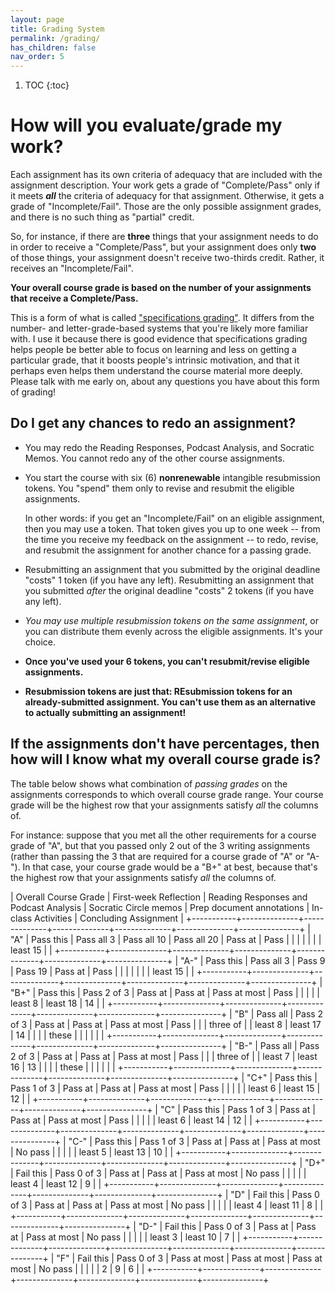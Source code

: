```yaml
---
layout: page
title: Grading System
permalink: /grading/
has_children: false
nav_order: 5
---
```


1. TOC
{:toc}
# How will you evaluate/grade my work?

Each assignment has its own criteria of adequacy that are included with
the assignment description. Your work gets a grade of "Complete/Pass"
only if it meets ***all*** the criteria of adequacy for that assignment.
Otherwise, it gets a grade of "Incomplete/Fail". Those are the only
possible assignment grades, and there is no such thing as "partial"
credit.

So, for instance, if there are **three** things that your assignment
needs to do in order to receive a "Complete/Pass", but your assignment
does only **two** of those things, your assignment doesn't receive
two-thirds credit. Rather, it receives an "Incomplete/Fail".

**Your overall course grade is based on the number of your assignments
that receive a Complete/Pass.**

This is a form of what is called ["specifications grading"](https://philarchive.org/archive/VITISL). It differs
from the number- and letter-grade-based systems that you're likely more
familiar with. I use it because there is good evidence that
specifications grading helps people be better able to focus on learning
and less on getting a particular grade, that it boosts people's
intrinsic motivation, and that it perhaps even helps them understand the
course material more deeply. Please talk with me early on, about any
questions you have about this form of grading!

## Do I get any chances to redo an assignment?

- You may redo the Reading Responses, Podcast Analysis, and Socratic
  Memos. You cannot redo any of the other course assignments.

- You start the course with six (6) **nonrenewable** intangible
  resubmission tokens. You "spend" them only to revise and resubmit the
  eligible assignments.

  In other words: if you get an "Incomplete/Fail"
  on an eligible assignment, then you may use a token. That token gives
  you up to one week -- from the time you receive my feedback on the
  assignment -- to redo, revise, and resubmit the assignment for another
  chance for a passing grade.

- Resubmitting an assignment that you submitted by the original deadline
  "costs" 1 token (if you have any left). Resubmitting an assignment
  that you submitted *after* the original deadline "costs" 2 tokens (if
  you have any left).

- *You may use multiple resubmission tokens on the same assignment*, or
  you can distribute them evenly across the eligible assignments. It's
  your choice.

- **Once you've used your 6 tokens, you can't resubmit/revise eligible
  assignments.**

- **Resubmission tokens are just that: REsubmission tokens for an already-submitted assignment. You can't
  use them as an alternative to actually submitting an assignment!**

## If the assignments don't have percentages, then how will I know what my overall course grade is?

The table below shows what combination of *passing grades* on the
assignments corresponds to which overall course grade range. Your course
grade will be the highest row that your assignments satisfy *all* the
columns of.

For instance: suppose that you met all the other requirements for a
course grade of "A", but that you passed only 2 out of the 3 writing
assignments (rather than passing the 3 that are required for a course
grade of "A" or "A-"). In that case, your course grade would be a "B+"
at best, because that's the highest row that your assignments satisfy
*all* the columns of.


| Overall Course Grade  | First-week Reflection   | Reading Responses and Podcast Analysis      | Socratic Circle memos     | Prep document annotations         | In-class Activities    | Concluding Assignment   |
+-----------+--------------+--------------+--------------+--------------+--------------+---------------+
| "A"       | Pass this    | Pass all 3   | Pass all 10  | Pass all 20  | Pass at      | Pass          |
|           |              |              |              |              | least 15     |               |
+-----------+--------------+--------------+--------------+--------------+--------------+---------------+
| "A-"      | Pass this    | Pass all 3   | Pass 9       | Pass 19      | Pass at      | Pass          |
|           |              |              |              |              | least 15     |               |
+-----------+--------------+--------------+--------------+--------------+--------------+---------------+
| "B+"      | Pass this    | Pass 2 of 3  | Pass at      | Pass at      | Pass at most | Pass          |
|           |              |              | least 8      | least 18     | 14           |               |
+-----------+--------------+--------------+--------------+--------------+--------------+---------------+
| "B"       | Pass all     | Pass 2 of 3  | Pass at      | Pass at      | Pass at most | Pass          |
|           | three of     |              | least 8      | least 17     | 14           |               |
|           | these        |              |              |              |              |               |
+-----------+--------------+--------------+--------------+--------------+--------------+---------------+
| "B-"      | Pass all     | Pass 2 of 3  | Pass at      | Pass at      | Pass at most | Pass          |
|           | three of     |              | least 7      | least 16     | 13           |               |
|           | these        |              |              |              |              |               |
+-----------+--------------+--------------+--------------+--------------+--------------+---------------+
| "C+"      | Pass this    | Pass 1 of 3  | Pass at      | Pass at      | Pass at most | Pass          |
|           |              |              | least 6      | least 15     | 12           |               |
+-----------+--------------+--------------+--------------+--------------+--------------+---------------+
| "C"       | Pass this    | Pass 1 of 3  | Pass at      | Pass at      | Pass at most | Pass          |
|           |              |              | least 6      | least 14     | 12           |               |
+-----------+--------------+--------------+--------------+--------------+--------------+---------------+
| "C-"      | Pass this    | Pass 1 of 3  | Pass at      | Pass at      | Pass at most | No pass       |
|           |              |              | least 5      | least 13     | 10           |               |
+-----------+--------------+--------------+--------------+--------------+--------------+---------------+
| "D+"      | Fail this    | Pass 0 of 3  | Pass at      | Pass at      | Pass at most | No pass       |
|           |              |              | least 4      | least 12     | 9            |               |
+-----------+--------------+--------------+--------------+--------------+--------------+---------------+
| "D"       | Fail this    | Pass 0 of 3  | Pass at      | Pass at      | Pass at most | No pass       |
|           |              |              | least 4      | least 11     | 8            |               |
+-----------+--------------+--------------+--------------+--------------+--------------+---------------+
| "D-"      | Fail this    | Pass 0 of 3  | Pass at      | Pass at      | Pass at most | No pass       |
|           |              |              | least 3      | least 10     | 7            |               |
+-----------+--------------+--------------+--------------+--------------+--------------+---------------+
| "F"       | Fail this    | Pass 0 of 3  | Pass at most | Pass at most | Pass at most | No pass       |
|           |              |              | 2            | 9            | 6            |               |
+-----------+--------------+--------------+--------------+--------------+--------------+---------------+

